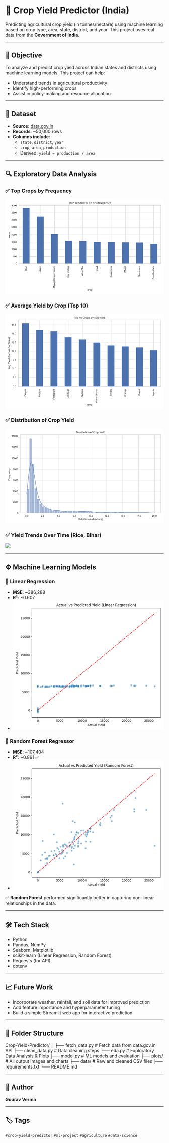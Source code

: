 # 🌾 Crop Yield Predictor (India)

Predicting agricultural crop yield (in tonnes/hectare) using machine learning based on crop type, area, state, district, and year. This project uses real data from the **Government of India**.

---

## 📌 Objective

To analyze and predict crop yield across Indian states and districts using machine learning models. This project can help:
- Understand trends in agricultural productivity
- Identify high-performing crops
- Assist in policy-making and resource allocation

---

## 📂 Dataset

- **Source**: [data.gov.in](https://data.gov.in/)
- **Records**: ~50,000 rows
- **Columns include**:
  - `state`, `district`, `year`
  - `crop`, `area`, `production`
  - Derived: `yield = production / area`

---

## 🔍 Exploratory Data Analysis

### ✅ Top Crops by Frequency
![](plots/top_crops.png)

### ✅ Average Yield by Crop (Top 10)
![](plots/top_crops_avg_yield.png)

### ✅ Distribution of Crop Yield
![](plots/yield_distribution.png)

### ✅ Yield Trends Over Time (Rice, Bihar)
![](plots/yield_trend_bihar_rice.png)

---

## ⚙️ Machine Learning Models

### 🔹 Linear Regression
- **MSE**: ~386,288
- **R²**: ~0.607
- ![](plots/actual_vs_pred_linear_regression.png)

### 🔹 Random Forest Regressor
- **MSE**: ~107,404
- **R²**: ~0.891 ✅
- ![](plots/actual_vs_pred_random_forest.png)

✅ **Random Forest** performed significantly better in capturing non-linear relationships in the data.

---

## 🛠️ Tech Stack

- Python
- Pandas, NumPy
- Seaborn, Matplotlib
- scikit-learn (Linear Regression, Random Forest)
- Requests (for API)
- dotenv

---

## 📈 Future Work

- Incorporate weather, rainfall, and soil data for improved prediction
- Add feature importance and hyperparameter tuning
- Build a simple Streamlit web app for interactive prediction

---

## 📁 Folder Structure

Crop-Yield-Predictor/
│
├── fetch_data.py # Fetch data from data.gov.in API
├── clean_data.py # Data cleaning steps
├── eda.py # Exploratory Data Analysis & Plots
├── model.py # ML models and evaluation
├── plots/ # All output images and charts
├── data/ # Raw and cleaned CSV files
├── requirements.txt
└── README.md

---

## 👤 Author

**Gourav Verma**  

---

## 🏷️ Tags

`#crop-yield-predictor` `#ml-project` `#agriculture` `#data-science`